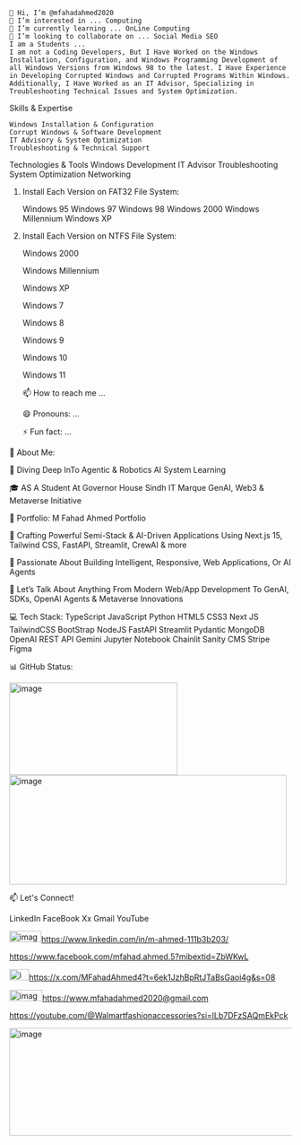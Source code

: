 
    👋 Hi, I’m @mfahadahmed2020
    👀 I’m interested in ... Computing
    🌱 I’m currently learning ... OnLine Computing
    💞️ I’m looking to collaborate on ... Social Media SEO
    I am a Students ...
    I am not a Coding Developers, But I Have Worked on the Windows Installation, Configuration, and Windows Programming Development of all Windows Versions from Windows 98 to the latest. I Have Experience in Developing Corrupted Windows and Corrupted Programs Within Windows.
    Additionally, I Have Worked as an IT Advisor, Specializing in Troubleshooting Technical Issues and System Optimization.

Skills & Expertise

    Windows Installation & Configuration
    Corrupt Windows & Software Development
    IT Advisory & System Optimization
    Troubleshooting & Technical Support

Technologies & Tools
Windows
Development
IT Advisor
Troubleshooting
System Optimization
Networking
1. Install Each Version on FAT32 File System:

    Windows 95
    Windows 97
    Windows 98
    Windows 2000
    Windows Millennium
    Windows XP

2. Install Each Version on NTFS File System:

    Windows 2000

    Windows Millennium

    Windows XP

    Windows 7

    Windows 8

    Windows 9

    Windows 10

    Windows 11

    📫 How to reach me ...

    😄 Pronouns: ...

    ⚡ Fun fact: ...


💫 About Me:

🧠 Diving Deep InTo Agentic & Robotics AI System Learning

🎓 AS A Student At Governor House Sindh IT Marque GenAI, Web3 & Metaverse Initiative

🔗 Portfolio: M Fahad Ahmed Portfolio

🚀 Crafting Powerful Semi-Stack & AI-Driven Applications Using Next.js 15, Tailwind CSS, FastAPI, Streamlit, CrewAI & more

🤝 Passionate About Building Intelligent, Responsive, Web Applications, Or AI Agents

💬 Let’s Talk About Anything From Modern Web/App Development To GenAI, SDKs, OpenAI Agents & Metaverse Innovations

💻 Tech Stack:
    TypeScript JavaScript Python HTML5 CSS3 Next JS TailwindCSS BootStrap NodeJS FastAPI Streamlit Pydantic MongoDB
    OpenAI REST API Gemini Jupyter Notebook Chainlit Sanity CMS Stripe  Figma

📊 GitHub Status:



<img width="300" height="165" alt="image" src="https://github.com/user-attachments/assets/0247db80-0274-46fd-81de-c4fd09053454" />




<img width="495" height="195" alt="image" src="https://github.com/user-attachments/assets/acf02302-afdb-4f70-986f-67ce4ee627e7" />




📫 Let's Connect!

LinkedIn            FaceBook        Xx            Gmail            YouTube

<img width="57" height="20" alt="image" src="https://github.com/user-attachments/assets/afc249fd-10a8-4807-9669-6aefaa5e72cf" />https://www.linkedin.com/in/m-ahmed-111b3b203/

https://www.facebook.com/mfahad.ahmed.5?mibextid=ZbWKwL

<img width="35" height="20" alt="image" src="https://github.com/user-attachments/assets/bdeb3a3c-0b9e-4418-aaee-88539ba81692" />https://x.com/MFahadAhmed4?t=6ek1JzhBpRtJTaBsGaoi4g&s=08

<img width="59" height="20" alt="image" src="https://github.com/user-attachments/assets/322de864-dcf2-42cd-a1b5-c435b70d1623" />https://www.mfahadahmed2020@gmail.com

https://youtube.com/@Walmartfashionaccessories?si=lLb7DFzSAQmEkPck







<img width="880" height="192" alt="image" src="https://github.com/user-attachments/assets/bfb6c8cf-4c37-43ca-a2ee-23b8d6fa4f4b" />



